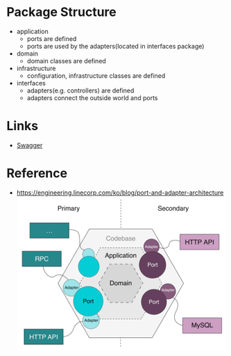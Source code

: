 # Package Structure
- application
  - ports are defined 
  - ports are used by the adapters(located in interfaces package)
- domain 
  - domain classes are defined 
- infrastructure 
  - configuration, infrastructure classes are defined 
- interfaces
  - adapters(e.g. controllers) are defined 
  - adapters connect the outside world and ports  

# Links 
- [Swagger](http://localhost:8080/swagger-ui/index.html#/)

# Reference 
- https://engineering.linecorp.com/ko/blog/port-and-adapter-architecture
![img.png](images/hexagonal.png)
